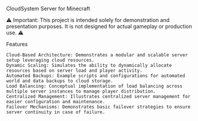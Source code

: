 CloudSystem Server for Minecraft

⚠️ Important: This project is intended solely for demonstration and presentation purposes. It is not designed for actual gameplay or production use. ⚠️


Features

    Cloud-Based Architecture: Demonstrates a modular and scalable server setup leveraging cloud resources.
    Dynamic Scaling: Simulates the ability to dynamically allocate resources based on server load and player activity.
    Automated Backups: Example scripts and configurations for automated world and data backups to cloud storage.
    Load Balancing: Conceptual implementation of load balancing across multiple server instances to manage player distribution.
    Centralized Management: Illustrates centralized server management for easier configuration and maintenance.
    Failover Mechanisms: Demonstrates basic failover strategies to ensure server continuity in case of failure.
